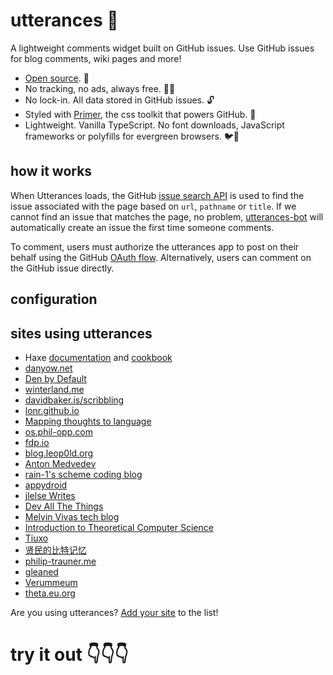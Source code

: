 # utterances 🔮

A lightweight comments widget built on GitHub issues. Use GitHub issues for blog comments, wiki pages and more!

* [Open source](https://github.com/utterance). 🙌
* No tracking, no ads, always free. 📡🚫
* No lock-in. All data stored in GitHub issues. 🔓
* Styled with [Primer](http://primercss.io/), the css toolkit that powers GitHub. 💅
* Lightweight. Vanilla TypeScript. No font downloads, JavaScript frameworks or polyfills for evergreen browsers. 🐦🌲

## how it works

When Utterances loads, the GitHub [issue search API](https://developer.github.com/v3/search/#search-issues) is used to find the issue associated with the page based on `url`, `pathname` or `title`. If we cannot find an issue that matches the page, no problem, [utterances-bot](https://github.com/utterances-bot) will automatically create an issue the first time someone comments.

To comment, users must authorize the utterances app to post on their behalf using the GitHub [OAuth flow](https://developer.github.com/v3/oauth/#web-application-flow). Alternatively, users can comment on the GitHub issue directly.

## configuration

## sites using utterances

* Haxe [documentation](https://haxe.org/manual) and [cookbook](https://code.haxe.org/)
* [danyow.net](https://danyow.net)
* [Den by Default](https://dennisdel.com)
* [winterland.me](http://winterland.me/)
* [davidbaker.is/scribbling](https://davidbaker.is/scribbling)
* [lonr.github.io](https://lonr.github.io)
* [Mapping thoughts to language](http://blog.ville.oikarinen.org)
* [os.phil-opp.com](https://os.phil-opp.com/second-edition)
* [fdp.io](https://fdp.io)
* [blog.leop0ld.org](http://blog.leop0ld.org/)
* [Anton Medvedev](https://medv.io)
* [rain-1's scheme coding blog](https://rain-1.github.io/)
* [appydroid](https://appydroid.eu)
* [jlelse Writes](https://writings.jlelse.de)
* [Dev All The Things](https://dev.jlelse.de)
* [Melvin Vivas tech blog](https://www.melvinvivas.com)
* [Introduction to Theoretical Computer Science](http://introtcs.org)
* [Tiuxo](https://tiuxo.com)
* [贤民的比特记忆](http://www.xianmin.org)
* [philip-trauner.me](https://philip-trauner.me)
* [gleaned](https://gleaned.github.io/)
* [Verummeum](https://verummeum.com/)
* [theta.eu.org](https://theta.eu.org)

Are you using utterances? [Add your site](https://github.com/utterance/utterances/edit/master/README.md) to the list!

# try it out 👇👇👇

